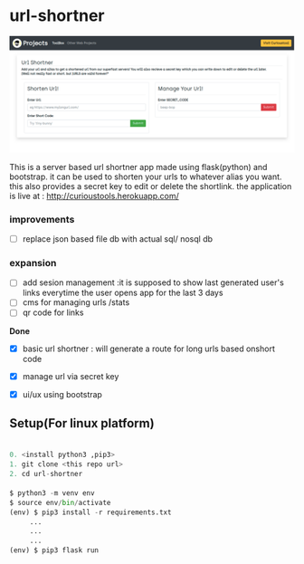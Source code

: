 # url-shortner


![screenshot](app/static/img/ss.png)


This is a server based url shortner app made using flask(python)  and bootstrap. it can be used to shorten your urls to whatever alias you want. this also provides a secret key to edit or delete the shortlink. the application is live at : http://curioustools.herokuapp.com/

### improvements

- [ ] replace json based file db with actual sql/ nosql db

### expansion

- [ ] add sesion management :it is supposed to show last generated user's links everytime the user opens app for the last 3 days
- [ ] cms for managing urls /stats
- [ ] qr code for links

**Done**

- [x] basic url shortner : will generate a route for long urls based onshort code
- [x] manage url via secret key
- [x] ui/ux using bootstrap






## Setup(For linux platform)

```python

0. <install python3 ,pip3>
1. git clone <this repo url>
2. cd url-shortner

$ python3 -m venv env
$ source env/bin/activate
(env) $ pip3 install -r requirements.txt
     ...
     ...
     ...
(env) $ pip3 flask run

```
